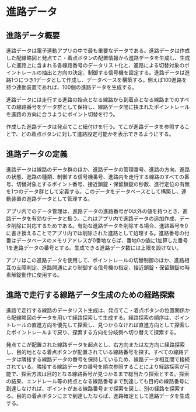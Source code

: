 # 進路データ

## 進路データ概要
進路データは電子連動アプリの中で最も重要なデータである。進路データは作成した配線略図と発点てこ・着点ボタンの配置情報から進路データを生成し、生成した進路上に含まれる各線路番号のデータリスト化と、進路による切替対象のポイントレールの抽出と方向の決定、制御する信号機を設定する。進路データは進路1つにつき1データとして作成し、データベースを構築する。例えば100進路を持つ連動装置であれば、100個の進路データを生成する。

進路データには走行する進路の始点となる線路から到着点となる線路までのすべての線路番号をデータ群として保持し、線路データ間に挟まれたポイントレールを進路の方向に合うようにポイント切替を行う。

作成した進路データは発点てこと紐付けを行う。てこが進路データを参照することで、どの着点ボタンに対して進路設定可能かを表示できるようにする。

## 進路データの定義
進路データは線路のデータ群のほか、進路データの管理番号、進路の方向、進路の状態、進路の種類、制御する信号機番号、進路内を走行する線路のすべての番号、切替対象とするポイント番号、接近鎖錠・保留鎖錠の秒数、進行定位の有無を1つのデータ群として定義する。このデータをデータベースとして構築し、連動装置の進路データとして管理する。

アプリ内でのデータ管理は、進路データの進路番号が0以外の値を持つとき、進路データを有効なデータと扱う。これはアプリ内で進路データの追加作成、データ削除に対応するためである。有効な進路データを削除する場合、進路番号を0に書き換えることでアプリ内では削除された進路として処理する。進路番号の付番はデータベースのメモリアドレスが0番地ならば、番地0の値に1加算した番号1を進路データの番号とする。生成できる進路データ数には上限を設けない。

アプリはこの進路データを使用して、ポイントレールの切替制御のほか、進路相互の支障判定、進路開通により制御する信号機の指定、接近鎖錠・保留鎖錠の時素解錠動作に使用する。

## 進路で走行する線路データ生成のための経路探索
進路で走行する線路のデータリスト生成は、発点てこ・着点ボタンの位置関係から配線略図のデータを用いて経路探索して生成する。経路探索の順序は、ポイントレールの直進方向を優先して探索し、見つからなければ直進方向として探索したポイントレールまで戻り、探索する方向を分岐側へ切り替えて探索する。

発点てこが配置された線路データを起点とし、右方向または左方向に経路探索し、目的地となる着点ボタンが配置されている線路番号を探す。すべての線路データは隣接する線路データの番号を保持しているため、線路データ相互間で接続されている。隣接する線路データの番号を順次参照することにより経路探索が可能で、探索方法は目的となる線路番号が見つかるまで総当たり探索とする。探索の結果、エンドレール等の終点となる線路番号まで到達しても目的の線路番号に到達しなければ、ポイントがある線路番号まで探索を戻し、別の経路を探索する。目的の着点ボタンにまで到達したならば、進路確定として進路データを生成する。
